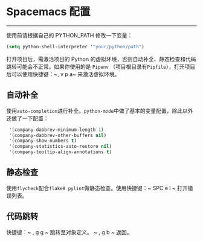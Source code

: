 # Spacemacs 配置

-------------------------------------------------------------------------------
使用前请根据自己的 PYTHON_PATH 修改一下变量：

```lisp
(setq python-shell-interpreter '"your/python/path")
```
 
打开项目后，需激活项目的 Python 的虚拟环境，否则自动补全、静态检查和代码跳转可能会不正常。如果你使用的是 `Pipenv` （项目根目录有`Pipfile`），打开项目后可以使用快捷键：~, v p a~ 来激活虚拟环境。

## 自动补全 ##

使用`auto-completion`进行补全。`python-mode`中做了基本的变量配置，除此以外还做了一下配置：

```lisp
 '(company-dabbrev-minimum-length 1)
 '(company-dabbrev-other-buffers nil)
 '(company-show-numbers t)
 '(company-statistics-auto-restore nil)
 '(company-tooltip-align-annotations t)
```

## 静态检查 ##

使用`flycheck`配合`flake8 pylint`做静态检查。使用快捷键：~ SPC e l ~ 打开错误列表。

## 代码跳转 ##

快捷键：~ , g g ~ 跳转至对象定义。 ~ , g b ~ 返回。
